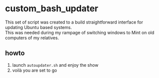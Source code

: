 # custom_bash_updater

This set of script was created to  a build straightforward interface for updating Ubuntu based systems.\
This was needed during my rampage of switching windows to Mint on old computers of my relatives.

## howto

1. launch `autoupdater.sh` and enjoy the show
2. voilà you are set to go
